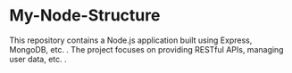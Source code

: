 # My-Node-Structure
This repository contains a Node.js application built using Express, MongoDB, etc. . The project focuses on providing RESTful APIs, managing user data, etc. .
